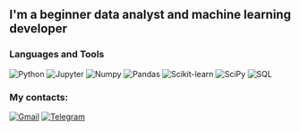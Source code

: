 ## I'm a beginner data analyst and machine learning developer

### Languages and Tools
![Python](https://img.shields.io/badge/-Python-black?style=for-the-badge&logo=python&logoColor=yellow)
![Jupyter](https://img.shields.io/badge/-Jupyter-black?style=for-the-badge&logo=jupyter&logoColor)
![Numpy](https://img.shields.io/badge/-Numpy-black?style=for-the-badge&logo=numpy&logoColor)
![Pandas](https://img.shields.io/badge/-Pandas-black?style=for-the-badge&logo=pandas&logoColor)
![Scikit-learn](https://img.shields.io/badge/-Sklearn-black?style=for-the-badge&logo=scikit-learn&logoColor)
![SciPy](https://img.shields.io/badge/-SciPy-black?style=for-the-badge&logo=scipy&logoColor)
![SQL](https://img.shields.io/badge/-SQL-black?style=for-the-badge&logo=mysql&logoColor)

### My contacts:
[![Gmail](https://img.shields.io/badge/-Gmail-black?style=for-the-badge&logo=gmail&logoColor)](mailto:gubanovdenis2501@gmail.com)
[![Telegram](https://img.shields.io/badge/-Telegram-black?style=for-the-badge&logo=telegram&logoColor)](https://t.me/gubanovdenis)